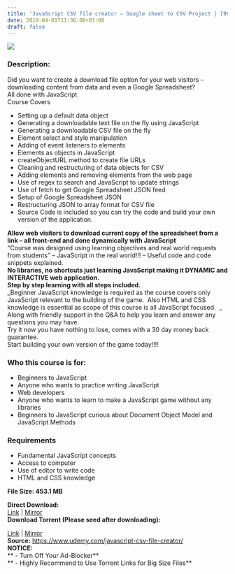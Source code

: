```yaml
---
title: 'JavaScript CSV file creator – Google sheet to CSV Project | [99.99$ Course For Free]'
date: 2019-04-01T11:36:00+01:00
draft: false
---
```


[![](https://1.bp.blogspot.com/-MhRU9mygy7Y/XKHnQIkW2bI/AAAAAAAABRc/KqFB3GTQqyYmlkNEwJSvfCzDm8mx1yjwQCLcBGAs/s640/JavaScript-CSV-file-creator-Google-sheet-to-CSV-Project.jpg)](https://1.bp.blogspot.com/-MhRU9mygy7Y/XKHnQIkW2bI/AAAAAAAABRc/KqFB3GTQqyYmlkNEwJSvfCzDm8mx1yjwQCLcBGAs/s1600/JavaScript-CSV-file-creator-Google-sheet-to-CSV-Project.jpg)

  
  

### Description:

Did you want to create a download file option for your web visitors – downloading content from data and even a Google Spreadsheet?  
All done with JavaScript  
Course Covers  

*   Setting up a default data object
*   Generating a downloadable text file on the fly using JavaScript
*   Generating a downloadable CSV file on the fly
*   Element select and style manipulation
*   Adding of event listeners to elements
*   Elements as objects in JavaScript
*   createObjectURL method to create file URLs
*   Cleaning and restructuring of data objects for CSV
*   Adding elements and removing elements from the web page
*   Use of regex to search and JavaScript to update strings
*   Use of fetch to get Google Spreadsheet JSON feed
*   Setup of Google Spreadsheet JSON
*   Restructuring JSON to array format for CSV file
*   Source Code is included so you can try the code and build your own version of the application.

**Allow web visitors to download current copy of the spreadsheet from a link – all front-end and done dynamically with JavaScript**  
“Course was designed using learning objectives and real world requests from students” – JavaScript in the real world!!! – Useful code and code snippets explained.  
**No libraries, no shortcuts just learning JavaScript making it DYNAMIC and INTERACTIVE web application.**  
**Step by step learning with all steps included.**  
_Beginner JavaScript knowledge is required as the course covers only JavaScript relevant to the building of the game.  Also HTML and CSS knowledge is essential as scope of this course is all JavaScript focused.  _  
Along with friendly support in the Q&A to help you learn and answer any questions you may have.  
Try it now you have nothing to lose, comes with a 30 day money back guarantee.  
Start building your own version of the game today!!!!  

### Who this course is for:

*   Beginners to JavaScript
*   Anyone who wants to practice writing JavaScript
*   Web developers
*   Anyone who wants to learn to make a JavaScript game without any libraries
*   Beginners to JavaScript curious about Document Object Model and JavaScript Methods

### Requirements

*   Fundamental JavaScript concepts
*   Access to computer
*   Use of editor to write code
*   HTML and CSS knowledge

**File Size: 453.1 MB**

**Direct Download:**  
[Link](https://oko.sh/JavaScriptCSVLink1) | [Mirror](https://oko.sh/JavaScriptCSVLink2)  
**Download Torrent (Please seed after downloading):**  

[Link](https://oko.sh/JavaScriptCSVtorrent1) | [Mirror](https://oko.sh/JavaScriptCSVtorrent2)  
**Source:** https://www.udemy.com/javascript-csv-file-creator/  
**NOTICE:**  
** - Turn Off Your Ad-Blocker**  
** - Highly Recommend to Use Torrent Links for Big Size Files**